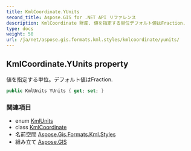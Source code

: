 ```yaml
---
title: KmlCoordinate.YUnits
second_title: Aspose.GIS for .NET API リファレンス
description: KmlCoordinate 財産. 値を指定する単位デフォルト値はFraction.
type: docs
weight: 50
url: /ja/net/aspose.gis.formats.kml.styles/kmlcoordinate/yunits/
---
```

## KmlCoordinate.YUnits property

値を指定する単位。デフォルト値はFraction.

```csharp
public KmlUnits YUnits { get; set; }
```

### 関連項目

* enum [KmlUnits](../../kmlunits/)
* class [KmlCoordinate](../)
* 名前空間 [Aspose.Gis.Formats.Kml.Styles](../../kmlcoordinate/)
* 組み立て [Aspose.GIS](../../../)


